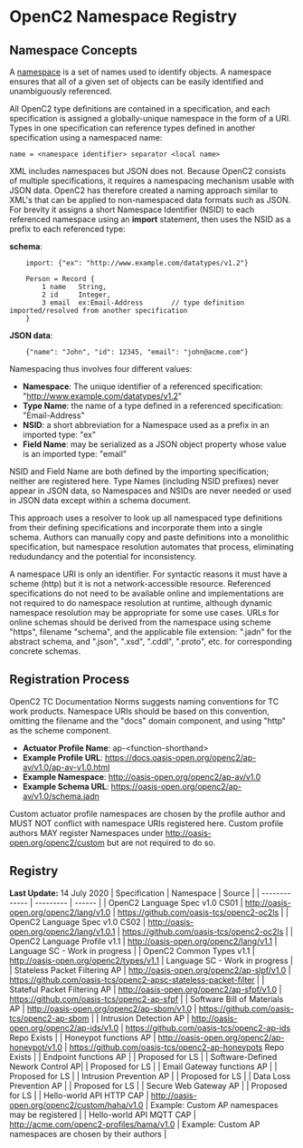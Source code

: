 # OpenC2 Namespace Registry
## Namespace Concepts
A [namespace](https://en.wikipedia.org/wiki/Namespace) is a set of names used to identify objects.
A namespace ensures that all of a given set of objects can be easily identified and unambiguously referenced.

All OpenC2 type definitions are contained in a specification, and each specification is assigned a
globally-unique namespace in the form of a URI.  Types in one specification can reference types
defined in another specification using a namespaced name:

    name = <namespace identifier> separator <local name>

XML includes namespaces but JSON does not. Because OpenC2 consists of multiple specifications,
it requires a namespacing mechanism usable with JSON data.
OpenC2 has therefore created a naming approach similar to XML's that can be applied to non-namespaced
data formats such as JSON.  For brevity it assigns a short Namespace Identifier (NSID) to each referenced
namespace using an **import** statement, then uses the NSID as a prefix to each referenced type:

**schema**:
```
    import: {"ex": "http://www.example.com/datatypes/v1.2"}

    Person = Record {
        1 name   String,
        2 id     Integer,
        3 email  ex:Email-Address       // type definition imported/resolved from another specification
    }
```
**JSON data**:
```
    {"name": "John", "id": 12345, "email": "john@acme.com"}
```
Namespacing thus involves four different values:
* **Namespace**: The unique identifier of a referenced specification: "http://www.example.com/datatypes/v1.2"
* **Type Name**: the name of a type defined in a referenced specification: "Email-Address"
* **NSID**: a short abbreviation for a Namespace used as a prefix in an imported type: "ex"
* **Field Name**: may be serialized as a JSON object property whose value is an imported type: "email"

NSID and Field Name are both defined by the importing specification; neither are registered here.
Type Names (including NSID prefixes) never appear in JSON data, so Namespaces and NSIDs are never
needed or used in JSON data except within a schema document.

This approach uses a resolver to look up all namespaced type definitions from their defining specifications
and incorporate them into a single schema. Authors can manually copy and paste definitions
into a monolithic specification, but namespace resolution automates that process, eliminating redudundancy
and the potential for inconsistency.

A namespace URI is only an identifier. For syntactic reasons it must have a scheme (http) but it
is not a network-accessible resource. 
Referenced specifications do not need to be available online and implementations are not required to do
namespace resolution at runtime, although dynamic namespace resolution may be appropriate for some use cases.
URLs for online schemas should be derived from the namespace using scheme "https", filename "schema", and
the applicable file extension: ".jadn" for the abstract schema, and ".json", ".xsd", ".cddl", ".proto", etc.
for corresponding concrete schemas.

## Registration Process
OpenC2 TC Documentation Norms suggests naming conventions for TC work products.
Namespace URIs should be based on this convention, omitting the filename and the "docs" domain component,
and using "http" as the scheme component.

* **Actuator Profile Name**: ap-\<function-shorthand\>
* **Example Profile URL**: https://docs.oasis-open.org/openc2/ap-av/v1.0/ap-av-v1.0.html
* **Example Namespace**: http://oasis-open.org/openc2/ap-av/v1.0
* **Example Schema URL**: https://oasis-open.org/openc2/ap-av/v1.0/schema.jadn

Custom actuator profile namespaces are chosen by the profile author and MUST NOT conflict with namespace URIs registered here.
Custom profile authors MAY register Namespaces under http://oasis-open.org/openc2/custom but are not required to do so.

## Registry
**Last Update:** 14 July 2020
| Specification | Namespace | Source |
| ------------- | --------- | ------ |
| OpenC2 Language Spec v1.0 CS01    | http://oasis-open.org/openc2/lang/v1.0        | https://github.com/oasis-tcs/openc2-oc2ls |
| OpenC2 Language Spec v1.0 CS02    | http://oasis-open.org/openc2/lang/v1.0.1      | https://github.com/oasis-tcs/openc2-oc2ls |
| OpenC2 Language Profile v1.1      | http://oasis-open.org/openc2/lang/v1.1        | Language SC - Work in progress |
| OpenC2 Common Types v1.1          | http://oasis-open.org/openc2/types/v1.1       | Language SC - Work in progress |
| Stateless Packet Filtering AP     | http://oasis-open.org/openc2/ap-slpf/v1.0     | https://github.com/oasis-tcs/openc2-apsc-stateless-packet-filter |
| Stateful Packet Filtering AP      | http://oasis-open.org/openc2/ap-sfpf/v1.0     | https://github.com/oasis-tcs/openc2-ap-sfpf |
| Software Bill of Materials AP     | http://oasis-open.org/openc2/ap-sbom/v1.0     | https://github.com/oasis-tcs/openc2-ap-sbom |
| Intrusion Detection AP            | http://oasis-open.org/openc2/ap-ids/v1.0      | https://github.com/oasis-tcs/openc2-ap-ids Repo Exists |
| Honeypot functions AP             | http://oasis-open.org/openc2/ap-honeypot/v1.0 | https://github.com/oasis-tcs/openc2-ap-honeypots Repo Exists |
| Endpoint functions AP             |                                               | Proposed for LS |
| Software-Defined Nework Control AP|                                               | Proposed for LS |
| Email Gateway functions AP        |                                               | Proposed for LS |
| Intrusion Prevention AP           |                                               | Proposed for LS |
| Data Loss Prevention AP           |                                               | Proposed for LS |
| Secure Web Gateway AP             |                                               | Proposed for LS |
| Hello-world API HTTP CAP          | http://oasis-open.org/openc2/custom/haha/v1.0 | Example: Custom AP namespaces may be registered |
| Hello-world API MQTT CAP          | http://acme.com/openc2-profiles/hama/v1.0     | Example: Custom AP namespaces are chosen by their authors |
